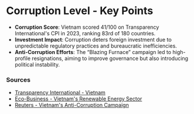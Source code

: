 
# Corruption Level - Key Points

- **Corruption Score**: Vietnam scored 41/100 on Transparency International's CPI in 2023, ranking 83rd of 180 countries.
- **Investment Impact**: Corruption deters foreign investment due to unpredictable regulatory practices and bureaucratic inefficiencies.
- **Anti-Corruption Efforts**: The “Blazing Furnace” campaign led to high-profile resignations, aiming to improve governance but also introducing political instability.

### Sources
- [Transparency International - Vietnam](https://www.transparency.org/en/countries/vietnam)
- [Eco-Business - Vietnam's Renewable Energy Sector](https://www.eco-business.com/news/vietnam-once-regional-renewables-beacon-loses-shine-to-neighbours/)
- [Reuters - Vietnam's Anti-Corruption Campaign](https://www.reuters.com/world/asia-pacific/how-has-communist-run-vietnams-graft-campaign-shaken-up-its-politics-2024-08-26/)



